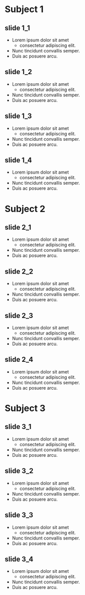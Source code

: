 # Subject 1

## slide 1_1

* Lorem ipsum dolor sit amet
	* consectetur adipiscing elit. 
* Nunc tincidunt convallis semper. 
* Duis ac posuere arcu. 

## slide 1_2

* Lorem ipsum dolor sit amet
	* consectetur adipiscing elit. 
* Nunc tincidunt convallis semper. 
* Duis ac posuere arcu. 

## slide 1_3

* Lorem ipsum dolor sit amet
	* consectetur adipiscing elit. 
* Nunc tincidunt convallis semper. 
* Duis ac posuere arcu. 

## slide 1_4

* Lorem ipsum dolor sit amet
	* consectetur adipiscing elit. 
* Nunc tincidunt convallis semper. 
* Duis ac posuere arcu. 





# Subject 2

## slide 2_1

* Lorem ipsum dolor sit amet
	* consectetur adipiscing elit. 
* Nunc tincidunt convallis semper. 
* Duis ac posuere arcu. 

## slide 2_2

* Lorem ipsum dolor sit amet
	* consectetur adipiscing elit. 
* Nunc tincidunt convallis semper. 
* Duis ac posuere arcu. 

## slide 2_3

* Lorem ipsum dolor sit amet
	* consectetur adipiscing elit. 
* Nunc tincidunt convallis semper. 
* Duis ac posuere arcu. 

## slide 2_4

* Lorem ipsum dolor sit amet
	* consectetur adipiscing elit. 
* Nunc tincidunt convallis semper. 
* Duis ac posuere arcu. 





# Subject 3

## slide 3_1

* Lorem ipsum dolor sit amet
	* consectetur adipiscing elit. 
* Nunc tincidunt convallis semper. 
* Duis ac posuere arcu. 

## slide 3_2

* Lorem ipsum dolor sit amet
	* consectetur adipiscing elit. 
* Nunc tincidunt convallis semper. 
* Duis ac posuere arcu. 

## slide 3_3

* Lorem ipsum dolor sit amet
	* consectetur adipiscing elit. 
* Nunc tincidunt convallis semper. 
* Duis ac posuere arcu. 

## slide 3_4

* Lorem ipsum dolor sit amet
	* consectetur adipiscing elit. 
* Nunc tincidunt convallis semper. 
* Duis ac posuere arcu. 
